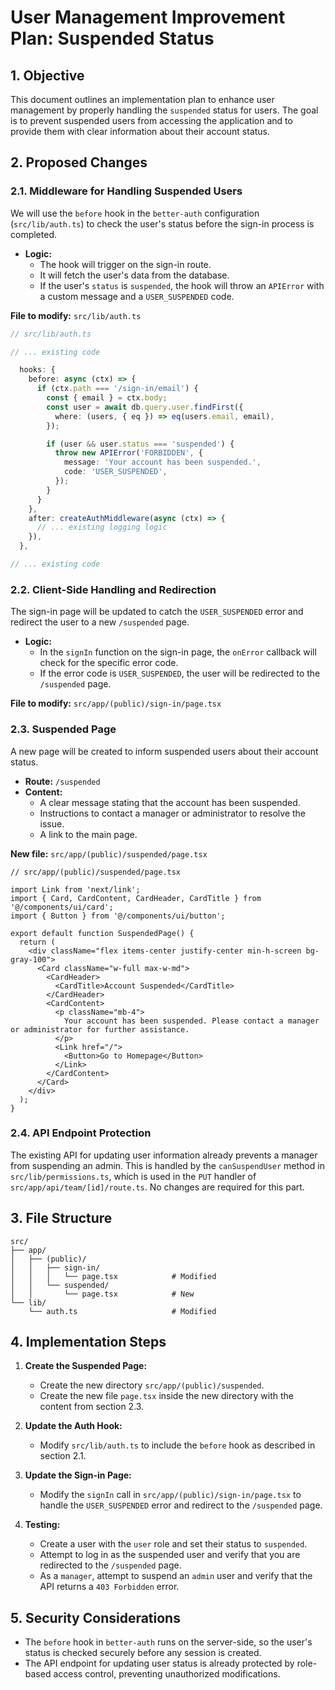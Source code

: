 # User Management Improvement Plan: Suspended Status

## 1. Objective

This document outlines an implementation plan to enhance user management by properly handling the `suspended` status for users. The goal is to prevent suspended users from accessing the application and to provide them with clear information about their account status.

## 2. Proposed Changes

### 2.1. Middleware for Handling Suspended Users

We will use the `before` hook in the `better-auth` configuration (`src/lib/auth.ts`) to check the user's status before the sign-in process is completed.

-   **Logic:**
    -   The hook will trigger on the sign-in route.
    -   It will fetch the user's data from the database.
    -   If the user's `status` is `suspended`, the hook will throw an `APIError` with a custom message and a `USER_SUSPENDED` code.

**File to modify:** `src/lib/auth.ts`

```typescript
// src/lib/auth.ts

// ... existing code

  hooks: {
    before: async (ctx) => {
      if (ctx.path === '/sign-in/email') {
        const { email } = ctx.body;
        const user = await db.query.user.findFirst({
          where: (users, { eq }) => eq(users.email, email),
        });

        if (user && user.status === 'suspended') {
          throw new APIError('FORBIDDEN', {
            message: 'Your account has been suspended.',
            code: 'USER_SUSPENDED',
          });
        }
      }
    },
    after: createAuthMiddleware(async (ctx) => {
      // ... existing logging logic
    }),
  },

// ... existing code
```

### 2.2. Client-Side Handling and Redirection

The sign-in page will be updated to catch the `USER_SUSPENDED` error and redirect the user to a new `/suspended` page.

-   **Logic:**
    -   In the `signIn` function on the sign-in page, the `onError` callback will check for the specific error code.
    -   If the error code is `USER_SUSPENDED`, the user will be redirected to the `/suspended` page.

**File to modify:** `src/app/(public)/sign-in/page.tsx`

### 2.3. Suspended Page

A new page will be created to inform suspended users about their account status.

-   **Route:** `/suspended`
-   **Content:**
    -   A clear message stating that the account has been suspended.
    -   Instructions to contact a manager or administrator to resolve the issue.
    -   A link to the main page.

**New file:** `src/app/(public)/suspended/page.tsx`

```tsx
// src/app/(public)/suspended/page.tsx

import Link from 'next/link';
import { Card, CardContent, CardHeader, CardTitle } from '@/components/ui/card';
import { Button } from '@/components/ui/button';

export default function SuspendedPage() {
  return (
    <div className="flex items-center justify-center min-h-screen bg-gray-100">
      <Card className="w-full max-w-md">
        <CardHeader>
          <CardTitle>Account Suspended</CardTitle>
        </CardHeader>
        <CardContent>
          <p className="mb-4">
            Your account has been suspended. Please contact a manager or administrator for further assistance.
          </p>
          <Link href="/">
            <Button>Go to Homepage</Button>
          </Link>
        </CardContent>
      </Card>
    </div>
  );
}
```

### 2.4. API Endpoint Protection

The existing API for updating user information already prevents a manager from suspending an admin. This is handled by the `canSuspendUser` method in `src/lib/permissions.ts`, which is used in the `PUT` handler of `src/app/api/team/[id]/route.ts`. No changes are required for this part.

## 3. File Structure

```
src/
├── app/
│   ├── (public)/
│   │   ├── sign-in/
│   │   │   └── page.tsx            # Modified
│   │   └── suspended/
│   │       └── page.tsx            # New
└── lib/
    └── auth.ts                     # Modified
```

## 4. Implementation Steps

1.  **Create the Suspended Page:**
    -   Create the new directory `src/app/(public)/suspended`.
    -   Create the new file `page.tsx` inside the new directory with the content from section 2.3.

2.  **Update the Auth Hook:**
    -   Modify `src/lib/auth.ts` to include the `before` hook as described in section 2.1.

3.  **Update the Sign-in Page:**
    -   Modify the `signIn` call in `src/app/(public)/sign-in/page.tsx` to handle the `USER_SUSPENDED` error and redirect to the `/suspended` page.

4.  **Testing:**
    -   Create a user with the `user` role and set their status to `suspended`.
    -   Attempt to log in as the suspended user and verify that you are redirected to the `/suspended` page.
    -   As a `manager`, attempt to suspend an `admin` user and verify that the API returns a `403 Forbidden` error.

## 5. Security Considerations

-   The `before` hook in `better-auth` runs on the server-side, so the user's status is checked securely before any session is created.
-   The API endpoint for updating user status is already protected by role-based access control, preventing unauthorized modifications.
